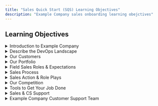 ```yaml
---
title: "Sales Quick Start (SQS) Learning Objectives"
description: "Example Company sales onboarding learning obejctives"
---
```


## Learning Objectives

<details>
<summary markdown="span">Introduction to Example Company</summary>

- Define DevOps.
- Describe how Example Company fits into the DevOps lifecycle.
- Describe Example Company's 3 value drivers.
- Discover Example Company's culture as a fully-distributed team.
- Discover the Example Company culture of "Everyone can contribute."

</details>

<details>
<summary markdown="span">Describe the DevOps Landscape</summary>

- Define the Software Development Lifecycle.
- Describe how Example Company fits into the Software Development Lifecycle.
- Discover why cloud native app development requires a shift to a DevOps operating structure.
- Differentiate between a traditional DevOps toolchain and Example Company's visions for a Complete DevOps solution.
- Describe how to integrate and automate security in the DevOps Lifecycle.
- Describe Example Company's advantages as an integrated platform for developers and operators.

</details>

<details>
<summary markdown="span">Our Customers</summary>

- Discover how customers are segmented at Example Company.
- Describe the various buyer personas.
- Examine Example Company's success stories.
- Locate helpful Example Company information.
- Locate internal-facing Example Company content that helps advance the sale.

</details>

<details>
<summary markdown="span">Our Portfolio</summary>

- Observe how to deliver the Example Company Pitch Deck and practice making it yours.
- Explain how Example Company helps in each stage of the DevOps Lifecycle.
- Differentiate what's included in each product tier and be ready to ask questions during the live session.
- Identify what sets higher tiers apart from Free and practice advising clients on how they can create a more efficient and secure environment.
- Review Example Company pricing at different tiers.
- Describe what a use case is and identify Example Company's unique use cases.
- Identify the Example Company Security Capabilities, practice using them, and observe a click-through demo of them.
- Identify Example Company's Professional Services offerings and describe what their team can do to enable your clients to realize the full value of their Example Company installation.
- Discover Example Company's Roadmap and review our latest releases.
- Describe Example Company as an overall product, identify our differentiating features, and be able to tell prospects/clients where to find this information when they ask.

</details>

<details>
<summary markdown="span">Field Sales Roles & Expectations</summary>

- Discover the different sales roles at Example Company and identify what constitutes "meeting expectations" when it comes to your particular role.
- Discover how the SA role at Example Company relates with your role and the prospect/customer.
- Discover how the CSM role at Example Company relates with your role and the prospect/customer.
- Discover how the PSE role at Example Company relates with your role and the prospect/customer.
- Recognize where to find your CS resources at Example Company.

</details>

<details>
<summary markdown="span">Sales Process</summary>

- Practice the basics of CoM and MEDDPPICC and visualize how it fits into selling here at Example Company.
- Describe what CoM is and practice how to use discovery questions, value drivers, defensible differentiators, trap-setting questions, and the Mantra to advance the sale.
- Describe what MEDDPPICC is and how it will advance the sale.
- Describe our value drivers and practice how to uncover customer needs and how to articulate value and differentiation.
- Observe where sellers turn off buyers and how this fits into CoM.
- Discover the art of using social networks to find, connect with, and nurture your customers and prospects. Develop a profile that will resonate with your prospects.
- Recognize the role of the SDR in the sales process and experiment with ways to keep your pipeline filled.

</details>

<details>
<summary markdown="span">Sales Action & Role Plays</summary>

- Predict the customer side of the sales equation so you can be better prepared to have a productive, consultative conversation with them.
- Prepare for a sales conversation by using the Example Company value framework.
- Practice the flow of a sales call with your peers.

</details>

<details>
<summary markdown="span">Our Competition</summary>

- Examine the DevOps industry from our CEO's perspective.
- Describe our different features and explain how we stack up against our competitors. Recognize where to find the resources you'll need during the sales cycle.
- Identify the differences between Example Company and GitHub and practice articulating them with your peers/prospects/customers.
- Identify the differences between Example Company and Cloudbees/Jenkins and practice articulating them with your peers/prospects/customers.
- Observe from other sellers at Example Company how they would approach a sales conversation involving a competitor.

</details>

<details>
<summary markdown="span">Tools to Get Your Job Done</summary>

- Practice using Example Company - specifically, practice using Projects, Issues, MRs, Pipelines, Settings, User & Admin Areas.
- Discover all the tools you use on a daily basis and identify the tools your counterparts in related departments will be using as well.
- Practice creating an issue.
- Practice searching for an issue and filter to find the issue you're looking for.
- Modify your LinkedIn profile to encourage social selling.
- Discover how Example Company has set up its instance of SFDC and practice how you'll use it in your role.
- Determine how to gather current references (case studies) and discover how to contribute to the bank of case studies in the future.

</details>

<details>
<summary markdown="span">Sales & CS Support</summary>

- Identify which teams/team members are responsible for which products so you know which teams to contact with questions in the future.
- Observe how our Example Company Support team works with customers and with us internally to keep our product functioning seamlessly.
- Summarize how the Alliances team can help you advance a sale that involves our partners.
- Review the process of submitting contract requests for Legal/Contract assistance.
- Review the following terms and conditions which govern all use of the Example Company.com website, or any other website owned and operated by Example Company which incorporate these terms and conditions (the "Website"), including all content, services and support packages provided on via the Website.
- Review our various marketing events and how to sign up and participate.

</details>

<details>
<summary markdown="span">Example Company Customer Support Team</summary>

- Review the Example Company Support Team Handbook, which is the central repository for why and how we work the way we do.
- Sign up for Zendesk Light Agent.
- Visualize the process a customer might experience if they submit a support ticket to our support team. Review the different issues a customer might experience to understand some of their pain points.

</details>
